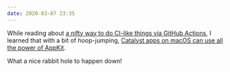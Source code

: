 ```yaml
---
date: 2020-03-07 23:35
---
```


While reading about [a nifty way to do CI-like things via GitHub Actions](https://elegantchaos.com/2020/03/05/github-actions-and-swift.html), I learned that with a bit of hoop-jumping, [Catalyst apps on macOS can use all the power of AppKit](https://www.highcaffeinecontent.com/blog/20190607-Beyond-the-Checkbox-with-Catalyst-and-AppKit).

What a nice rabbit hole to happen down!